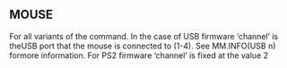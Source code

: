 ## MOUSE

For all variants of the command. In the case of USB firmware ‘channel’ is theUSB port that the mouse is connected to (1-4). See MM.INFO(USB n) formore information. For PS2 firmware ‘channel’ is fixed at the value 2